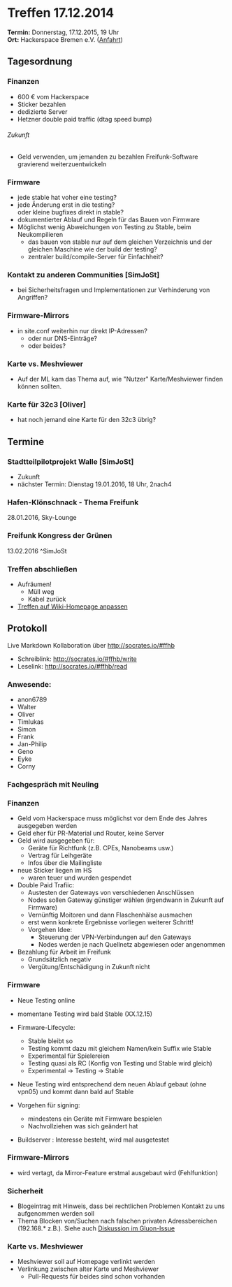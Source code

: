 # Treffen 17.12.2014
**Termin:** Donnerstag, 17.12.2015, 19 Uhr  
**Ort:** Hackerspace Bremen e.V. ([Anfahrt](https://www.hackerspace-bremen.de/anfahrt/))

## Tagesordnung
### Finanzen
* 600 € vom Hackerspace
* Sticker bezahlen
* dedizierte Server
* Hetzner double paid traffic (dtag speed bump)

###### Zukunft
* Geld verwenden, um jemanden zu bezahlen Freifunk-Software gravierend weiterzuentwickeln

### Firmware
* jede stable hat voher eine testing?
* jede Änderung erst in die testing?  
  oder kleine bugfixes direkt in stable?
* dokumentierter Ablauf und Regeln für das Bauen von Firmware
* Möglichst wenig Abweichungen von Testing zu Stable, beim Neukompilieren
  * das bauen von stable nur auf dem gleichen Verzeichnis und der gleichen Maschine wie der build der testing?
  * zentraler build/compile-Server für Einfachheit?

### Kontakt zu anderen Communities [SimJoSt]
* bei Sicherheitsfragen und Implementationen zur Verhinderung von Angriffen?

### Firmware-Mirrors
* in site.conf weiterhin nur direkt IP-Adressen?
  * oder nur DNS-Einträge?
  * oder beides?

### Karte vs. Meshviewer
* Auf der ML kam das Thema auf, wie "Nutzer" Karte/Meshviewer finden können sollten.

### Karte für 32c3 [Oliver]
* hat noch jemand eine Karte für den 32c3 übrig?


## Termine
### Stadtteilpilotprojekt Walle [SimJoSt]
* Zukunft
* nächster Termin: Dienstag 19.01.2016, 18 Uhr, 2nach4

### Hafen-Klönschnack - Thema Freifunk
28.01.2016, Sky-Lounge

### Freifunk Kongress der Grünen
13.02.2016 ^SimJoSt


### Treffen abschließen
* Aufräumen!
  * Müll weg
  * Kabel zurück
* [Treffen auf Wiki-Homepage anpassen](Home)


## Protokoll
Live Markdown Kollaboration über http://socrates.io/#ffhb
* Schreiblink: http://socrates.io/#ffhb/write
* Leselink: http://socrates.io/#ffhb/read

### Anwesende:
* anon6789
* Walter
* Oliver
* Timlukas
* Simon
* Frank
* Jan-Philip
* Geno
* Eyke
* Corny

### Fachgespräch mit Neuling

### Finanzen
* Geld vom Hackerspace muss möglichst vor dem Ende des Jahres ausgegeben werden
* Geld eher für PR-Material und Router, keine Server
* Geld wird ausgegeben für:
	* Geräte für Richtfunk (z.B. CPEs, Nanobeams usw.)
    * Vertrag für Leihgeräte
    * Infos über die Mailingliste
* neue Sticker liegen im HS
	* waren teuer und wurden gespendet
* Double Paid Trafiic:
	* Austesten der Gateways von verschiedenen Anschlüssen
    * Nodes sollen Gateway günstiger wählen (irgendwann in Zukunft auf Firmware)
    * Vernünftig Moitoren und dann Flaschenhälse ausmachen
    * erst wenn konkrete Ergebnisse vorliegen weiterer Schritt!
    * Vorgehen Idee:
    	* Steuerung der VPN-Verbindungen auf den Gateways
        * Nodes werden je nach Quellnetz abgewiesen oder angenommen
* Bezahlung für Arbeit im Freifunk
	* Grundsätzlich negativ
    * Vergütung/Entschädigung in Zukunft nicht
    
### Firmware
* Neue Testing online
* momentane Testing wird bald Stable (XX.12.15)
* Firmware-Lifecycle:
    * Stable bleibt so
    * Testing kommt dazu mit gleichem Namen/kein Suffix wie Stable
    * Experimental für Spielereien
    * Testing quasi als RC (Konfig von Testing und Stable wird gleich)
    * Experimental -> Testing -> Stable
* Neue Testing wird entsprechend dem neuen Ablauf gebaut (ohne vpn05) und kommt dann bald auf Stable

* Vorgehen für signing:
	* mindestens ein Geräte mit Firmware bespielen
    * Nachvollziehen was sich geändert hat
* Buildserver : Interesse besteht, wird mal ausgetestet

### Firmware-Mirrors
* wird vertagt, da Mirror-Feature erstmal ausgebaut wird (Fehlfunktion)

### Sicherheit
* Blogeintrag mit Hinweis, dass bei rechtlichen Problemen Kontakt zu uns aufgenommen werden soll
* Thema Blocken von/Suchen nach falschen privaten Adressbereichen (192.168.* z.B.). Siehe auch [Diskussion im Gluon-Issue](https://github.com/freifunk-gluon/gluon/issues/541)

### Karte vs. Meshviewer
* Meshviewer soll auf Homepage verlinkt werden
* Verlinkung zwischen alter Karte und Meshviewer
  * Pull-Requests für beides sind schon vorhanden